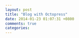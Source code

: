 ```yaml
---
layout: post
title: "Blog with Octopress"
date: 2014-01-23 01:07:31 +0800
comments: true
categories: 
---
```

